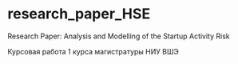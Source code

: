 # research_paper_HSE
Research Paper: Analysis and Modelling of the Startup Activity Risk

Курсовая работа 1 курса магистратуры НИУ ВШЭ
